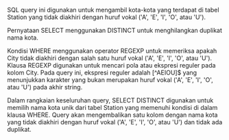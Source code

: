 SQL query ini digunakan untuk mengambil kota-kota yang terdapat di tabel Station yang tidak diakhiri dengan huruf vokal ('A', 'E', 'I', 'O', atau 'U').

Pernyataan SELECT menggunakan DISTINCT untuk menghilangkan duplikat nama kota.

Kondisi WHERE menggunakan operator REGEXP untuk memeriksa apakah City tidak diakhiri dengan salah satu huruf vokal ('A', 'E', 'I', 'O', atau 'U'). Klausa REGEXP digunakan untuk mencari pola atau ekspresi reguler pada kolom City. Pada query ini, ekspresi reguler adalah [^AEIOU]$ yang menunjukkan karakter yang bukan merupakan huruf vokal ('A', 'E', 'I', 'O', atau 'U') pada akhir string.

Dalam rangkaian keseluruhan query, SELECT DISTINCT digunakan untuk memilih nama kota unik dari tabel Station yang memenuhi kondisi di dalam klausa WHERE. Query akan mengembalikan satu kolom dengan nama kota yang tidak diakhiri dengan huruf vokal ('A', 'E', 'I', 'O', atau 'U') dan tidak ada duplikat.
